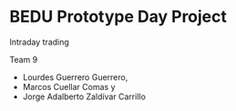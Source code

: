 # BEDU Prototype Day Project
Intraday trading

Team 9
- Lourdes Guerrero Guerrero,
- Marcos Cuellar Comas y
- Jorge Adalberto Zaldívar Carrillo
